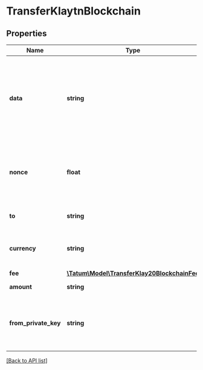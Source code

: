 # TransferKlaytnBlockchain

## Properties

Name | Type | Description | Notes
------------ | ------------- | ------------- | -------------
**data** | **string** | Additional data, that can be passed to blockchain transaction as data property. Only for KLAY transactions. | [optional]
**nonce** | **float** | Nonce to be set to Klaytn transaction. If not present, last known nonce will be used. | [optional]
**to** | **string** | Blockchain address to send assets |
**currency** | **string** | Currency to transfer from Klaytn Blockchain Account. |
**fee** | [**\Tatum\Model\TransferKlay20BlockchainFee**](TransferKlay20BlockchainFee.md) |  | [optional]
**amount** | **string** | Amount to be sent. |
**from_private_key** | **string** | Private key of sender address. Private key, or signature Id must be present. |

[[Back to API list]](../../README.md#api-endpoints)
